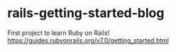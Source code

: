 # rails-getting-started-blog

First project to learn Ruby on Rails!
https://guides.rubyonrails.org/v7.0/getting_started.html
